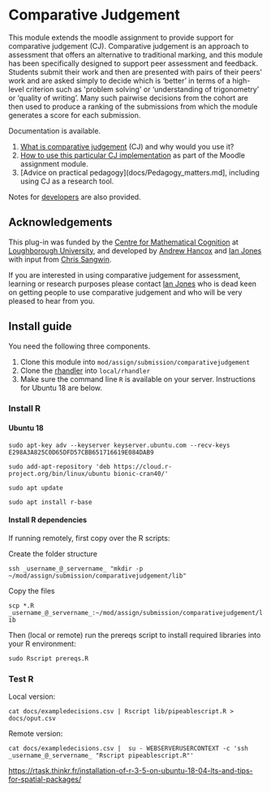 # Comparative Judgement

This module extends the moodle assignment to provide support for comparative judgement (CJ).  Comparative judgement is an approach to assessment that offers an alternative to traditional marking, and this module has been specifically designed to support peer assessment and feedback. Students submit their work and then are presented with pairs of their peers' work and are asked simply to decide which is ‘better’ in terms of a high-level criterion such as 'problem solving' or ‘understanding of trigonometry’ or ‘quality of writing’. Many such pairwise decisions from the cohort are then used to produce a ranking of the submissions from which the module generates a score for each submission. 

Documentation is available.

1. [What is comparative judgement](docs/What_is_CJ.md) (CJ) and why would you use it?
2. [How to use this particular CJ implementation](Using_the_CJ_plugin.md) as part of the Moodle assignment module.
3. [Advice on practical pedagogy](docs/Pedagogy_matters.md], including using CJ as a research tool.

Notes for [developers](docs/Developer.md) are also provided.

## Acknowledgements

This plug-in was funded by the [Centre for Mathematical Cognition](https://www.lboro.ac.uk/research/cmc/) at [Loughborough University](https://www.lboro.ac.uk), and developed by [Andrew Hancox](https://uk.linkedin.com/in/andrewdchancox) and [Ian Jones](https://www.lboro.ac.uk/departments/mec/staff/ian-jones/) with input from [Chris Sangwin](https://www.maths.ed.ac.uk/~csangwin/). 

If you are interested in using comparative judgement for assessment, learning or research purposes please contact [Ian Jones](https://www.lboro.ac.uk/departments/mec/staff/ian-jones/) who is dead keen on getting people to use comparative judgement and who will be very pleased to hear from you.

## Install guide

You need the following three components.

1. Clone this module into `mod/assign/submission/comparativejudgement`
2. Clone the [rhandler](https://github.com/andrewhancox/local_rhandler)  into `local/rhandler`
3. Make sure the command line `R` is available on your server.  Instructions for Ubuntu 18 are below.

### Install R 

#### Ubuntu 18

`sudo apt-key adv --keyserver keyserver.ubuntu.com --recv-keys E298A3A825C0D65DFD57CBB651716619E084DAB9`

`sudo add-apt-repository 'deb https://cloud.r-project.org/bin/linux/ubuntu bionic-cran40/'`

`sudo apt update`

`sudo apt install r-base`


#### Install R dependencies

If running remotely, first copy over the R scripts:

Create the folder structure

`ssh _username_@_servername_ "mkdir -p ~/mod/assign/submission/comparativejudgement/lib"`

Copy the files

`scp *.R _username_@_servername_:~/mod/assign/submission/comparativejudgement/lib`

Then (local or remote) run the prereqs script to install required libraries into your R environment:

`sudo Rscript prereqs.R`

### Test R

Local version:

`cat docs/exampledecisions.csv | Rscript lib/pipeablescript.R > docs/oput.csv`

Remote version:

`cat docs/exampledecisions.csv |  su - WEBSERVERUSERCONTEXT -c 'ssh _username_@_servername_ "Rscript pipeablescript.R"'`


https://rtask.thinkr.fr/installation-of-r-3-5-on-ubuntu-18-04-lts-and-tips-for-spatial-packages/
